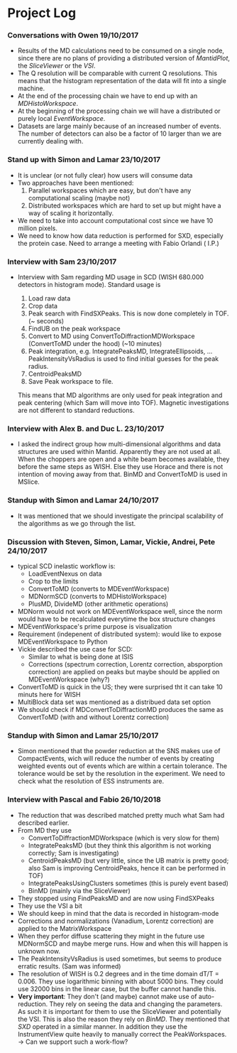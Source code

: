 # Project Log

### Conversations with Owen 19/10/2017
* Results of the MD calculations need to be consumed on a single node, since
  there are no plans of providing a distributed version of *MantidPlot*,
  the *SliceViewer* or the *VSI*.
* The Q resolution will be comparable with current Q resolutions. This means
  that the histogram representation of the data will fit into a single machine.
* At the end of the processing chain we have to end up with an *MDHistoWorkspace*.
* At the beginning of the processing chain we will have a distributed or
  purely local *EventWorkspace*.
* Datasets are large mainly because of an increased number of events. The number
  of detectors can also be a factor of 10 larger than we are currently dealing
  with.


### Stand up with Simon and Lamar 23/10/2017
* It is unclear (or not fully clear) how users will consume data
* Two approaches have been mentioned:
  1. Parallel workspaces which are easy, but don't have any computational scaling (maybe not)
  1. Distributed workspaces which are hard to set up but might have a way of scaling it horizontally.
* We need to take into account computational cost since we have 10 million pixels.
* We need to know how data reduction is performed for SXD, especially the protein case. Need to arrange a meeting with Fabio Orlandi ( I.P.)


### Interview with Sam 23/10/2017
* Interview with Sam regarding MD usage in SCD (WISH 680.000 detectors in histogram mode). Standard usage is
  1. Load raw data
  1. Crop data
  1. Peak search with FindSXPeaks. This is now done completely in TOF. (~ seconds)
  1. FindUB on the peak workspace
  1. Convert to MD using ConvertToDiffractionMDWorkspace (ConvertToMD under the hood) (~10 minutes)
  1. Peak integration, e.g. IntegratePeaksMD, IntegrateEllipsoids, ... PeakIntensityVsRadius is used to find initial guesses for the
  peak radius.
  1. CentroidPeaksMD
  1. Save Peak workspace to file.

  This means that MD algorithms are only used for peak integration and peak centering (which
  Sam will move into TOF). Magnetic investigations are not different to standard reductions.

### Interview with Alex B. and Duc L. 23/10/2017
* I asked the indirect group how multi-dimensional algorithms and data structures are
used within Mantid. Apparently they are not used at all. When the choppers are open and
a white beam becomes available, they before the same steps as WISH. Else they use Horace and
there is not intention of moving away from that. BinMD and ConvertToMD is used in MSlice.

### Standup with Simon and Lamar 24/10/2017
* It was mentioned that we should investigate the principal scalability of the algorithms
  as we go through the list.

### Discussion with Steven, Simon, Lamar, Vickie, Andrei, Pete 24/10/2017
* typical SCD inelastic workflow is:
  * LoadEventNexus on data
  * Crop to the limits
  * ConvertToMD (converts to MDEventWorkspace)
  * MDNormSCD (converts to MDHistoWorkspace)
  * PlusMD, DivideMD (other arithmetic operations)
* MDNorm would not work on MDEventWorkspace well, since the norm would have to
be recalculated everytime the box structure changes
* MDEventWorkspace's prime purpose is visualization
* Requirement (indepenent of distributed system): would like to expose MDEventWorkspace to Python
* Vickie described the use case for SCD:
  * Similar to what is being done at ISIS
  * Corrections (spectrum correction, Lorentz correction, absporption correction) are applied on peaks but maybe should be applied on MDEventWorkspace (why?)
* ConvertToMD is quick in the US; they were surprised tht it can take 10 minuts here for WISH
* MultiBlock data set was mentioned as a distribued data set option
* We should check if MDConvertToDiffractionMD produces the same as ConvertToMD (with and without Lorentz correction)

### Standup with Simon and Lamar 25/10/2017
* Simon mentioned that the powder reduction at the SNS makes use of CompactEvents,
  wich will reduce the number of events by creating weighted events out of events
  which are within a certain tolerance. The tolerance would be set by the resolution
  in the experiment. We need to check what the resolution of ESS instruments are.

### Interview with Pascal and Fabio 26/10/2018
* The reduction that was described matched pretty much what Sam had described earlier.
* From MD they use
  * ConvertToDiffractionMDWorkspace (which is very slow for them)
  * IntegratePeaksMD (but they think this algorithm is not working correctly; Sam is investigating)
  * CentroidPeaksMD (but very little, since the UB matrix is pretty good; also Sam is improving CentroidPeaks, hence it can be performed in TOF)
  * IntegratePeaksUsingClusters sometimes (this is purely event based)
  * BinMD (mainly via the SliceViewer)
* They stopped using FindPeaksMD and are now using FindSXPeaks
* They use the VSI a bit
* We should keep in mind that the data is recorded in histogram-mode
* Corrections and normalizations (Vanadium, Lorentz correction) are applied to
  the MatrixWorkspace
* When they perfor diffuse scattering they might in the future use MDNormSCD and maybe merge runs. How and when this will happen is unknown now.
* The PeakIntensityVsRadius is used sometimes, but seems to produce erratic results. (Sam was informed)
* The resolution of WISH is 0.2 degrees and in the time domain dT/T = 0.006. They use logarithmic binning with
  about 5000 bins. They could use 32000 bins in the linear case, but the buffer cannot handle this.
* **Very important**: They don't (and maybe) cannot make use of auto-reduction. They rely on seeing the data and
changing the parameters. As such it is important for them to use the SliceViewer and potentially the VSI. This is also
the reason they rely on *BinMD*. They mentioned that *SXD* operated in a similar manner. In addition they use the
InstrumentView quite heavily to manually correct the PeakWorkspaces. -> Can we support such a work-flow?
